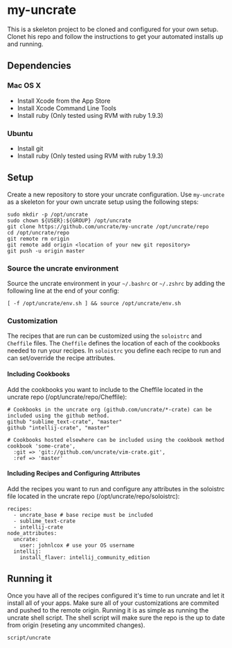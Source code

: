 # my-uncrate

This is a skeleton project to be cloned and configured for your own setup. Clonet his repo and follow the instructions to get your automated installs up and running.

## Dependencies

### Mac OS X

* Install Xcode from the App Store
* Install Xcode Command Line Tools
* Install ruby (Only tested using RVM with ruby 1.9.3)

### Ubuntu

* Install git
* Install ruby (Only tested using RVM with ruby 1.9.3)

## Setup

Create a new repository to store your uncrate configuration. Use `my-uncrate` as a skeleton for your own uncrate setup using the following steps:

``` shell
sudo mkdir -p /opt/uncrate
sudo chown ${USER}:${GROUP} /opt/uncrate
git clone https://github.com/uncrate/my-uncrate /opt/uncrate/repo
cd /opt/uncrate/repo
git remote rm origin
git remote add origin <location of your new git repository>
git push -u origin master
```

### Source the uncrate environment

Source the uncrate environment in your `~/.bashrc` or `~/.zshrc` by adding the following line at the end of your config:

``` shell
[ -f /opt/uncrate/env.sh ] && source /opt/uncrate/env.sh
```

### Customization

The recipes that are run can be customized using the `soloistrc` and `Cheffile` files. The `Cheffile` defines the location of each of the cookbooks needed to run your recipes. In `soloistrc` you define each recipe to run and can set/override the recipe attributes.

#### Including Cookbooks

Add the cookbooks you want to include to the Cheffile located in the uncrate repo (/opt/uncrate/repo/Cheffile):

```
# Cookbooks in the uncrate org (github.com/uncrate/*-crate) can be included using the github method.
github "sublime_text-crate", "master"
github "intellij-crate", "master"

# Cookbooks hosted elsewhere can be included using the cookbook method
cookbook 'some-crate',
  :git => 'git://github.com/uncrate/vim-crate.git',
  :ref => 'master'
```

#### Including Recipes and Configuring Attributes

Add the recipes you want to run and configure any attributes in the soloistrc file located in the uncrate repo (/opt/uncrate/repo/soloistrc):

```
recipes:
  - uncrate_base # base recipe must be included
  - sublime_text-crate
  - intellij-crate
node_attributes:
  uncrate:
    user: johnlcox # use your OS username
  intellij:
    install_flaver: intellij_community_edition
```

## Running it

Once you have all of the recipes configured it's time to run uncrate and let it install all of your apps. Make sure all of your customizations are commited and pushed to the remote origin. Running it is as simple as running the uncrate shell script. The shell script will make sure the repo is the up to date from origin (reseting any uncommited changes).

```
script/uncrate
```
